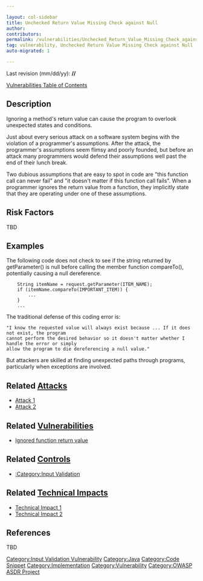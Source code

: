 ```yaml
---

layout: col-sidebar
title: Unchecked Return Value Missing Check against Null
author: 
contributors: 
permalink: /vulnerabilities/Unchecked_Return_Value_Missing_Check_against_Null
tag: vulnerability, Unchecked Return Value Missing Check against Null
auto-migrated: 1

---
```


Last revision (mm/dd/yy): **//**

[Vulnerabilities Table of Contents](ASDR_TOC_Vulnerabilities "wikilink")

## Description

Ignoring a method's return value can cause the program to overlook
unexpected states and conditions.

Just about every serious attack on a software system begins with the
violation of a programmer's assumptions. After the attack, the
programmer's assumptions seem flimsy and poorly founded, but before an
attack many programmers would defend their assumptions well past the end
of their lunch break.

Two dubious assumptions that are easy to spot in code are "this function
call can never fail" and "it doesn't matter if this function call
fails". When a programmer ignores the return value from a function, they
implicitly state that they are operating under one of these assumptions.

## Risk Factors

TBD

## Examples

The following code does not check to see if the string returned by
getParameter() is null before calling the member function compareTo(),
potentially causing a null dereference.

```
    String itemName = request.getParameter(ITEM_NAME);
    if (itemName.compareTo(IMPORTANT_ITEM)) {
        ...
    }
    ...
```

The traditional defense of this coding error is:

    "I know the requested value will always exist because ... If it does not exist, the program
    cannot perform the desired behavior so it doesn't matter whether I handle the error or simply
    allow the program to die dereferencing a null value."

But attackers are skilled at finding unexpected paths through programs,
particularly when exceptions are involved.

## Related [Attacks](Attacks "wikilink")

  - [Attack 1](Attack_1 "wikilink")
  - [Attack 2](Attack_2 "wikilink")

## Related [Vulnerabilities](Vulnerabilities "wikilink")

  - [Ignored function return
    value](Ignored_function_return_value "wikilink")

## Related [Controls](Controls "wikilink")

  - [:Category:Input Validation](:Category:Input_Validation "wikilink")

## Related [Technical Impacts](Technical_Impacts "wikilink")

  - [Technical Impact 1](Technical_Impact_1 "wikilink")
  - [Technical Impact 2](Technical_Impact_2 "wikilink")

## References

TBD

[Category:Input Validation
Vulnerability](Category:Input_Validation_Vulnerability "wikilink")
[Category:Java](Category:Java "wikilink") [Category:Code
Snippet](Category:Code_Snippet "wikilink")
[Category:Implementation](Category:Implementation "wikilink")
[Category:Vulnerability](Category:Vulnerability "wikilink")
[Category:OWASP ASDR Project](Category:OWASP_ASDR_Project "wikilink")
